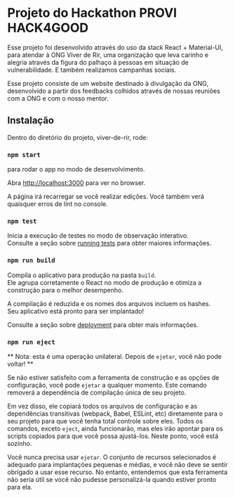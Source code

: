 # Projeto do Hackathon PROVI HACK4GOOD
Esse projeto foi desenvolvido através do uso da stack React + Material-UI, para atendar à ONG Viver de Rir, uma organização que leva carinho e alegria através da figura do palhaço à pessoas em situação de vulnerabilidade. E também realizamos campanhas sociais.

Esse projeto consiste de um website destinado à divulgação da ONG, desenvolvido a partir dos feedbacks colhidos através de nossas reuniões com a ONG e com o nosso mentor.


## Instalação

Dentro do diretório do projeto, viver-de-rir, rode:

### `npm start`

para rodar o app no modo de desenvolvimento.

Abra [http://localhost:3000](http://localhost:3000) para ver no browser.

A página irá recarregar se você realizar edições.
Você também verá quaisquer erros de lint no console.

### `npm test`

Inicia a execução de testes no modo de observação interativo. \
Consulte a seção sobre [running tests](https://facebook.github.io/create-react-app/docs/running-tests) para obter maiores informações.

### `npm run build`

Compila o aplicativo para produção na pasta `build`. \
Ele agrupa corretamente o React no modo de produção e otimiza a construção para o melhor desempenho.

A compilação é reduzida e os nomes dos arquivos incluem os hashes. \
Seu aplicativo está pronto para ser implantado!

Consulte a seção sobre [deployment](https://facebook.github.io/create-react-app/docs/deployment) para obter mais informações.

### `npm run eject`

** Nota: esta é uma operação unilateral. Depois de `ejetar`, você não pode voltar! **

Se não estiver satisfeito com a ferramenta de construção e as opções de configuração, você pode `ejetar` a qualquer momento. Este comando removerá a dependência de compilação única de seu projeto.

Em vez disso, ele copiará todos os arquivos de configuração e as dependências transitivas (webpack, Babel, ESLint, etc) diretamente para o seu projeto para que você tenha total controle sobre eles. Todos os comandos, exceto `eject`, ainda funcionarão, mas eles irão apontar para os scripts copiados para que você possa ajustá-los. Neste ponto, você está sozinho.

Você nunca precisa usar `ejetar`. O conjunto de recursos selecionados é adequado para implantações pequenas e médias, e você não deve se sentir obrigado a usar esse recurso. No entanto, entendemos que esta ferramenta não seria útil se você não pudesse personalizá-la quando estiver pronto para ela.

